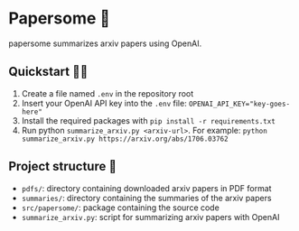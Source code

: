 # Papersome 📜

papersome summarizes arxiv papers using OpenAI.

## Quickstart 🏃‍♂️

1. Create a file named `.env` in the repository root
2. Insert your OpenAI API key into the `.env` file: `OPENAI_API_KEY="key-goes-here"`
3. Install the required packages with `pip install -r requirements.txt`
4. Run python `summarize_arxiv.py <arxiv-url>`. For example: `python summarize_arxiv.py https://arxiv.org/abs/1706.03762`

## Project structure 🚀

- `pdfs/`: directory containing downloaded arxiv papers in PDF format
- `summaries/`: directory containing the summaries of the arxiv papers
- `src/papersome/`: package containing the source code
- `summarize_arxiv.py`: script for summarizing arxiv papers with OpenAI

